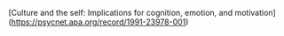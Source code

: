 [Culture and the self: Implications for cognition, emotion, and motivation] (https://psycnet.apa.org/record/1991-23978-001)
